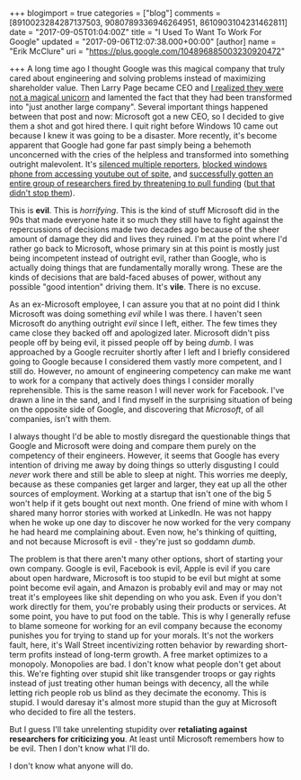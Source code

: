 +++
blogimport = true
categories = ["blog"]
comments = [8910023284287137503, 9080789336946264951, 8610903104231462811]
date = "2017-09-05T01:04:00Z"
title = "I Used To Want To Work For Google"
updated = "2017-09-06T12:07:38.000+00:00"
[author]
name = "Erik McClure"
uri = "https://plus.google.com/104896885003230920472"

+++
A long time ago I thought Google was this magical company that truly cared about engineering and solving problems instead of maximizing shareholder value. Then Larry Page became CEO and [I realized they were not a magical unicorn](https://blackhole12.blogspot.com/2013/11/googles-decline-really-bugs-me.html) and lamented the fact that they had been transformed into "just another large company". Several important things happened between that post and now: Microsoft got a new CEO, so I decided to give them a shot and got hired there. I quit right before Windows 10 came out because I knew it was going to be a disaster. More recently, it's become apparent that Google had gone far past simply being a behemoth unconcerned with the cries of the helpless and transformed into something outright malevolent. It's [silenced multiple reporters](http://gizmodo.com/yes-google-uses-its-power-to-quash-ideas-it-doesn-t-li-1798646437), [blocked windows phone from accessing youtube out of spite](https://thenextweb.com/insider/2013/01/05/calling-shenanigans-on-googles-windows-phone-8-maps-narrative/), and [successfully gotten an entire group of researchers fired by threatening to pull funding](https://www.nytimes.com/2017/08/30/us/politics/eric-schmidt-google-new-america.html?_r=0) ([but that didn't stop them](https://citizensagainstmonopoly.org/)).

This is **evil**. This is *horrifying*. This is the kind of stuff Microsoft did in the 90s that made everyone hate it so much they still have to fight against the repercussions of decisions made two decades ago because of the sheer amount of damage they did and lives they ruined. I'm at the point where I'd rather go back to Microsoft, whose primary sin at this point is mostly just being incompetent instead of outright evil, rather than Google, who is actually doing things that are fundamentally morally wrong. These are the kinds of decisions that are bald-faced abuses of power, without any possible "good intention" driving them. It's **vile**. There is no excuse.

As an ex-Microsoft employee, I can assure you that at no point did I think Microsoft was doing something *evil* while I was there. I haven't seen Microsoft do anything outright *evil* since I left, either. The few times they came close they backed off and apologized later. Microsoft didn't piss people off by being evil, it pissed people off by being *dumb*. I was approached by a Google recruiter shortly after I left and I briefly considered going to Google because I considered them vastly more competent, and I still do. However, no amount of engineering competency can make me want to work for a company that actively does things I consider morally reprehensible. This is the same reason I will never work for Facebook. I've drawn a line in the sand, and I find myself in the surprising situation of being on the opposite side of Google, and discovering that *Microsoft*, of all companies, isn't with them.

I always thought I'd be able to mostly disregard the questionable things that Google and Microsoft were doing and compare them purely on the competency of their engineers. However, it seems that Google has every intention of driving me away by doing things so utterly disgusting I could *never* work there and still be able to sleep at night. This worries me deeply, because as these companies get larger and larger, they eat up all the other sources of employment. Working at a startup that isn't one of the big 5 won't help if it gets bought out next month. One friend of mine with whom I shared many horror stories with worked at LinkedIn. He was not happy when he woke up one day to discover he now worked for the very company he had heard me complaining about. Even now, he's thinking of quitting, and not because Microsoft is evil - they're just so goddamn *dumb*.

The problem is that there aren't many other options, short of starting your own company. Google is evil, Facebook is evil, Apple is evil if you care about open hardware, Microsoft is too stupid to be evil but might at some point become evil again, and Amazon is probably evil and may or may not treat it's employees like shit depending on who you ask. Even if you don't work directly for them, you're probably using their products or services. At some point, you have to put food on the table. This is why I generally refuse to blame someone for working for an evil company because the economy punishes you for trying to stand up for your morals. It's not the workers fault, here, it's Wall Street incentivizing rotten behavior by rewarding short-term profits instead of long-term growth. A free market optimizes to a monopoly. Monopolies are bad. I don't know what people don't get about this. We're fighting over stupid shit like transgender troops or gay rights instead of just treating other human beings with decency, all the while letting rich people rob us blind as they decimate the economy. This is stupid. I would daresay it's almost more stupid than the guy at Microsoft who decided to fire all the testers.

But I guess I'll take unrelenting stupidity over **retaliating against researchers for criticizing you**. At least until Microsoft remembers how to be evil. Then I don't know what I'll do.

I don't know what anyone will do.
